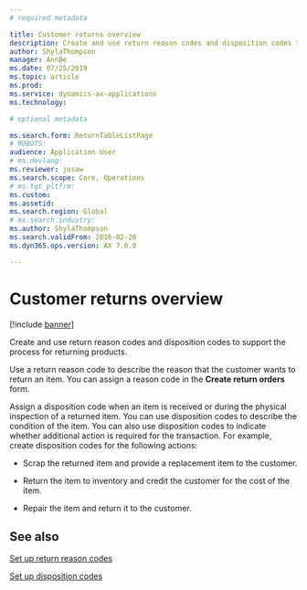 ```yaml
---
# required metadata

title: Customer returns overview
description: Create and use return reason codes and disposition codes to support the process for returning products.
author: ShylaThompson
manager: AnnBe
ms.date: 07/25/2019
ms.topic: article
ms.prod: 
ms.service: dynamics-ax-applications
ms.technology: 

# optional metadata

ms.search.form: ReturnTableListPage
# ROBOTS: 
audience: Application User
# ms.devlang: 
ms.reviewer: josaw
ms.search.scope: Core, Operations
# ms.tgt_pltfrm: 
ms.custom: 
ms.assetid: 
ms.search.region: Global
# ms.search.industry: 
ms.author: ShylaThompson
ms.search.validFrom: 2016-02-28
ms.dyn365.ops.version: AX 7.0.0

---
```


# Customer returns overview

[!include [banner](../includes/banner.md)]


Create and use return reason codes and disposition codes to support the process for returning products.

Use a return reason code to describe the reason that the customer wants to return an item. You can assign a reason code in the **Create return orders** form.

Assign a disposition code when an item is received or during the physical inspection of a returned item. You can use disposition codes to describe the condition of the item. You can also use disposition codes to indicate whether additional action is required for the transaction. For example, create disposition codes for the following actions:

  - Scrap the returned item and provide a replacement item to the customer.

  - Return the item to inventory and credit the customer for the cost of the item.

  - Repair the item and return it to the customer.

## See also

[Set up return reason codes](set-up-return-reason-code.md)

[Set up disposition codes](set-up-disposition-codes.md)




  


